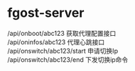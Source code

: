 # fgost-server

/api/onboot/abc123 获取代理配置接口<br>
/api/oninfos/abc123 代理心跳接口<br>
/api/onswitch/abc123/start 申请切换Ip<br>
/api/onswitch/abc123/end 下发切换ip命令<br>



